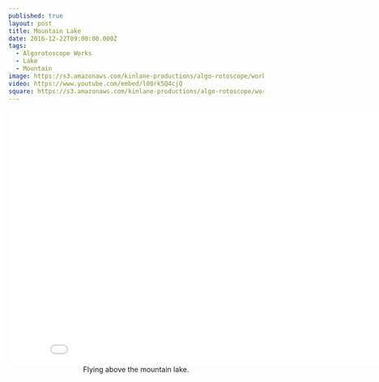 ```yaml
---
published: true
layout: post
title: Mountain Lake
date: 2016-12-22T09:00:00.000Z
tags:
  - Algorotoscope Works
  - Lake
  - Mountain
image: https://s3.amazonaws.com/kinlane-productions/algo-rotoscope/working/mountain-lake.png
video: https://www.youtube.com/embed/l00rk5Q4cjQ
square: https://s3.amazonaws.com/kinlane-productions/algo-rotoscope/working/mountain-lake-square.png
---
```

<center><iframe width="853" height="505" src="{{ page.video }}" frameborder="0" allowfullscreen></iframe></center>
<center>Flying above the mountain lake.</center>
